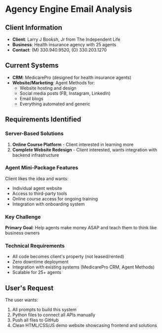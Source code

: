 # Agency Engine Email Analysis

## Client Information
- **Client**: Larry J Booksh, Jr from The Independent Life
- **Business**: Health insurance agency with 25 agents
- **Contact**: (M) 330.940.9520, (O) 330.203.1270

## Current Systems
- **CRM**: MedicarePro (designed for health insurance agents)
- **Website/Marketing**: Agent Methods for:
  - Website hosting and design
  - Social media posts (FB, Instagram, LinkedIn)
  - Email blogs
  - Everything automated and generic

## Requirements Identified

### Server-Based Solutions
1. **Online Course Platform** - Client interested in learning more
2. **Complete Website Redesign** - Client interested, wants integration with backend infrastructure

### Agent Mini-Package Features
Client likes the idea and wants:
- Individual agent website
- Access to third-party tools
- Online course access for ongoing training
- Integration with onboarding system

### Key Challenge
**Primary Goal**: Help agents make money ASAP and teach them to think like business owners

### Technical Requirements
- All code becomes client's property (not leased/rented)
- Zero downtime deployment
- Integration with existing systems (MedicarePro CRM, Agent Methods)
- Scalable for 25+ agents

## User's Request
The user wants:
1. All prompts to build this system
2. Python files to connect all APIs manually
3. Push all files to GitHub
4. Clean HTML/CSS/JS demo website showcasing frontend and solutions
